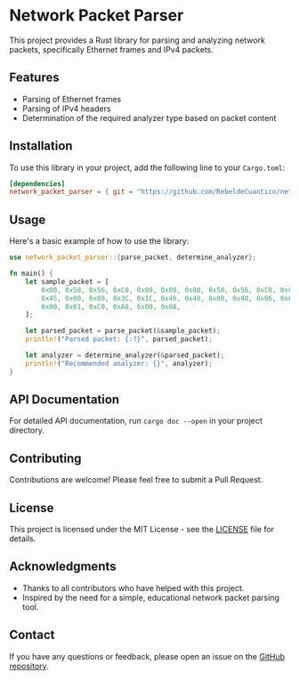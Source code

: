 # Network Packet Parser

This project provides a Rust library for parsing and analyzing network packets, specifically Ethernet frames and IPv4 packets.

## Features

- Parsing of Ethernet frames
- Parsing of IPv4 headers
- Determination of the required analyzer type based on packet content

## Installation

To use this library in your project, add the following line to your `Cargo.toml`:

```toml
[dependencies]
network_packet_parser = { git = "https://github.com/RebeldeCuantico/network_packet_parser.git" }
```

## Usage

Here's a basic example of how to use the library:

```rust
use network_packet_parser::{parse_packet, determine_analyzer};

fn main() {
    let sample_packet = [
        0x00, 0x50, 0x56, 0xC0, 0x00, 0x08, 0x00, 0x50, 0x56, 0xC0, 0x00, 0x01, 0x08, 0x00,
        0x45, 0x00, 0x00, 0x3C, 0x1C, 0x46, 0x40, 0x00, 0x40, 0x06, 0x61, 0x4A, 0xC0, 0xA8,
        0x00, 0x01, 0xC0, 0xA8, 0x00, 0x0A,
    ];

    let parsed_packet = parse_packet(&sample_packet);
    println!("Parsed packet: {:?}", parsed_packet);

    let analyzer = determine_analyzer(&parsed_packet);
    println!("Recommended analyzer: {}", analyzer);
}
```

## API Documentation

For detailed API documentation, run `cargo doc --open` in your project directory.

## Contributing

Contributions are welcome! Please feel free to submit a Pull Request.

## License

This project is licensed under the MIT License - see the [LICENSE](LICENSE) file for details.

## Acknowledgments

- Thanks to all contributors who have helped with this project.
- Inspired by the need for a simple, educational network packet parsing tool.

## Contact

If you have any questions or feedback, please open an issue on the [GitHub repository](https://github.com/RebeldeCuantico/network_packet_parser).